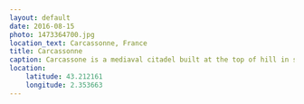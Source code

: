 ```yaml
---
layout: default
date: 2016-08-15
photo: 1473364700.jpg
location_text: Carcassonne, France
title: Carcassonne
caption: Carcassone is a mediaval citadel built at the top of hill in southern France’s Languedoc region. The "Cité" has two fortification walls in Gallo-Roman style. The inner part is really nice and ancient but, now filled with tourist shops, tourist restaurants and tourist people. Very nice to see, not to stay...
location:
    latitude: 43.212161
    longitude: 2.353663
---
```

